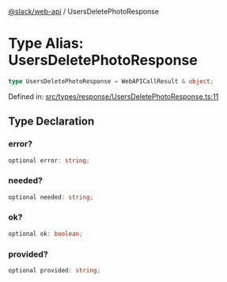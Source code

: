 [@slack/web-api](../index.md) / UsersDeletePhotoResponse

# Type Alias: UsersDeletePhotoResponse

```ts
type UsersDeletePhotoResponse = WebAPICallResult & object;
```

Defined in: [src/types/response/UsersDeletePhotoResponse.ts:11](https://github.com/slackapi/node-slack-sdk/blob/main/packages/web-api/src/types/response/UsersDeletePhotoResponse.ts#L11)

## Type Declaration

### error?

```ts
optional error: string;
```

### needed?

```ts
optional needed: string;
```

### ok?

```ts
optional ok: boolean;
```

### provided?

```ts
optional provided: string;
```
